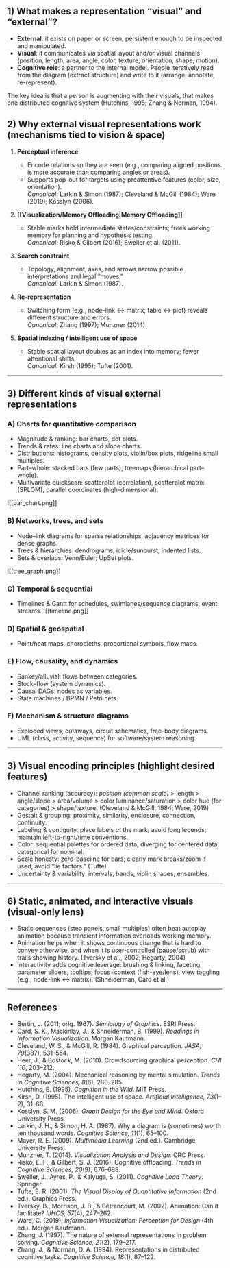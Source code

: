 ## 1) What makes a representation “visual” and “external”?
- **External**: it exists on paper or screen, persistent enough to be inspected and manipulated.  
- **Visual**: it communicates via spatial layout and/or visual channels (position, length, area, angle, color, texture, orientation, shape, motion).  
- **Cognitive role**: a partner to the internal model. People iteratively read from the diagram (extract structure) and write to it (arrange, annotate, re-represent).

The key idea is that a person is augmenting with their visuals, that makes one distributed cognitive system (Hutchins, 1995; Zhang & Norman, 1994).

## 2) Why external visual representations work (mechanisms tied to vision & space)

1) **Perceptual inference**  
   - Encode relations so they are seen (e.g., comparing aligned positions is more accurate than comparing angles or areas).  
   - Supports pop-out for targets using preattentive features (color, size, orientation).  
   *Canonical:* Larkin & Simon (1987); Cleveland & McGill (1984); Ware (2019); Kosslyn (2006).

1) **[[Visualization/Memory Offloading|Memory Offloading]]**  
   - Stable marks hold intermediate states/constraints; frees working memory for planning and hypothesis testing.  
   *Canonical:* Risko & Gilbert (2016); Sweller et al. (2011).

3) **Search constraint**  
   - Topology, alignment, axes, and arrows narrow possible interpretations and legal “moves.”  
   *Canonical:* Larkin & Simon (1987).

4) **Re-representation**  
   - Switching form (e.g., node–link ↔ matrix; table ↔ plot) reveals different structure and errors.  
   *Canonical:* Zhang (1997); Munzner (2014).

5) **Spatial indexing / intelligent use of space**  
   - Stable spatial layout doubles as an index into memory; fewer attentional shifts.  
   *Canonical:* Kirsh (1995); Tufte (2001).

---

## 3) Different kinds of **visual** external representations
### A) Charts for quantitative comparison
- Magnitude & ranking: bar charts, dot plots.  
- Trends & rates: line charts and slope charts.  
- Distributions: histograms, density plots, violin/box plots, ridgeline small multiples.  
- Part–whole: stacked bars (few parts), treemaps (hierarchical part–whole).
- Multivariate quickscan: scatterplot (correlation), scatterplot matrix (SPLOM), parallel coordinates (high-dimensional).  


![[bar_chart.png]]

### B) Networks, trees, and sets
- Node–link diagrams for sparse relationships, adjacency matrices for dense graphs.  
- Trees & hierarchies: dendrograms, icicle/sunburst, indented lists.  
- Sets & overlaps: Venn/Euler; UpSet plots.

![[tree_graph.png]]

### C) Temporal & sequential
- Timelines & Gantt for schedules, swimlanes/sequence diagrams, event streams.  ![[timeline.png]]

### D) Spatial & geospatial
- Point/heat maps, choropleths, proportional symbols, flow maps.

### E) Flow, causality, and dynamics
- Sankey/alluvial: flows between categories.  
- Stock–flow (system dynamics).
- Causal DAGs: nodes as variables.
- State machines / BPMN / Petri nets.

### F) Mechanism & structure diagrams
- Exploded views, cutaways, circuit schematics, free-body diagrams.
- UML (class, activity, sequence) for software/system reasoning.

---

## 3) Visual encoding principles (highlight desired features)

- Channel ranking (accuracy): *position (common scale)* > length > angle/slope > area/volume > color luminance/saturation > color hue (for categories) > shape/texture. (Cleveland & McGill, 1984; Ware, 2019)  
- Gestalt & grouping: proximity, similarity, enclosure, connection, continuity.
- Labeling & contiguity: place labels *at* the mark; avoid long legends; maintain left-to-right/time conventions.  
- Color: sequential palettes for ordered data; diverging for centered data; categorical for nominal.
- Scale honesty: zero-baseline for bars; clearly mark breaks/zoom if used; avoid “lie factors.” (Tufte)  
- Uncertainty & variability: intervals, bands, violin shapes, ensembles.

---

## 6) Static, animated, and interactive **visuals** (visual-only lens)

- Static sequences (step panels, small multiples) often beat autoplay animation because transient information overloads working memory.  
- Animation helps when it shows continuous change that is hard to convey otherwise, and when it is user-controlled (pause/scrub) with trails showing history. (Tversky et al., 2002; Hegarty, 2004)  
- Interactivity adds cognitive leverage: brushing & linking, faceting, parameter sliders, tooltips, focus+context (fish-eye/lens), view toggling (e.g., node-link ↔ matrix). (Shneiderman; Card et al.)

---
## References
- Bertin, J. (2011; orig. 1967). *Semiology of Graphics*. ESRI Press.  
- Card, S. K., Mackinlay, J., & Shneiderman, B. (1999). *Readings in Information Visualization*. Morgan Kaufmann.  
- Cleveland, W. S., & McGill, R. (1984). Graphical perception. *JASA, 79*(387), 531–554.  
- Heer, J., & Bostock, M. (2010). Crowdsourcing graphical perception. *CHI ’10*, 203–212.  
- Hegarty, M. (2004). Mechanical reasoning by mental simulation. *Trends in Cognitive Sciences, 8*(6), 280–285.  
- Hutchins, E. (1995). *Cognition in the Wild*. MIT Press.  
- Kirsh, D. (1995). The intelligent use of space. *Artificial Intelligence, 73*(1–2), 31–68.  
- Kosslyn, S. M. (2006). *Graph Design for the Eye and Mind*. Oxford University Press.  
- Larkin, J. H., & Simon, H. A. (1987). Why a diagram is (sometimes) worth ten thousand words. *Cognitive Science, 11*(1), 65–100.  
- Mayer, R. E. (2009). *Multimedia Learning* (2nd ed.). Cambridge University Press.  
- Munzner, T. (2014). *Visualization Analysis and Design*. CRC Press.  
- Risko, E. F., & Gilbert, S. J. (2016). Cognitive offloading. *Trends in Cognitive Sciences, 20*(9), 676–688.  
- Sweller, J., Ayres, P., & Kalyuga, S. (2011). *Cognitive Load Theory*. Springer.  
- Tufte, E. R. (2001). *The Visual Display of Quantitative Information* (2nd ed.). Graphics Press.  
- Tversky, B., Morrison, J. B., & Bétrancourt, M. (2002). Animation: Can it facilitate? *IJHCS, 57*(4), 247–262.  
- Ware, C. (2019). *Information Visualization: Perception for Design* (4th ed.). Morgan Kaufmann.  
- Zhang, J. (1997). The nature of external representations in problem solving. *Cognitive Science, 21*(2), 179–217.  
- Zhang, J., & Norman, D. A. (1994). Representations in distributed cognitive tasks. *Cognitive Science, 18*(1), 87–122.



